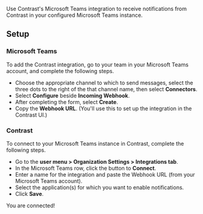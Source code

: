 <!--
title: "MicrosoftTeams Integration"
description: "Integrating MicrosoftTeams with Contrast"
tags: "Admin organization settings integrations microsoftTeams"
-->

Use Contrast's Microsoft Teams integration to receive notifications from Contrast in your configured Microsoft Teams instance.

## Setup

### Microsoft Teams

To add the Contrast integration, go to your team in your Microsoft Teams account, and complete the following steps.

* Choose the appropriate channel to which to send messages, select the three dots to the right of the that channel name, then select **Connectors**. 
* Select **Configure** beside **Incoming Webhook**.
* After completing the form, select **Create**. 
* Copy the **Webhook URL**. (You'll use this to set up the integration in the Contrast UI.) 

### Contrast

To connect to your Microsoft Teams instance in Contrast, complete the following steps.

* Go to the **user menu > Organization Settings > Integrations tab**. 
* In the Microsoft Teams row, click the button to **Connect**. 
* Enter a name for the integration and paste the Webhook URL (from your Microsoft Teams account).
* Select the application(s) for which you want to enable notifications.
* Click **Save**.

You are connected!

